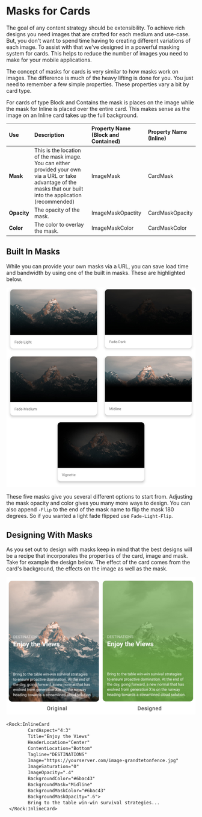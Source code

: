 # Masks for Cards

The goal of any content strategy should be extensibility. To achieve rich designs you need images that are crafted for each medium and use-case. But, you don't want to spend time having to creating different variations of each image. To assist with that we've designed in a powerful masking system for cards. This helps to reduce the number of images you need to make for your mobile applications.

The concept of masks for cards is very similar to how masks work on images. The difference is much of the heavy lifting is done for you. You just need to remember a few simple properties. These properties vary a bit by card type. 

For cards of type Block and Contains the mask is places on the image while the mask for Inline is placed over the entire card. This makes sense as the image on an Inline card takes up the full background.

| Use | Description | Property Name \(Block and Contained\) | Property Name \(Inline\) |
| :--- | :--- | :--- | :--- |
| **Mask** | This is the location of the mask image. You can either provided your own via a URL or take advantage of the masks that our built into the application \(recommended\) | ImageMask | CardMask |
| **Opacity** | The opacity of the mask. | ImageMaskOpactity | CardMaskOpacity |
| **Color** | The color to overlay the mask. | ImageMaskColor | CardMaskColor |

## Built In Masks

While you can provide your own masks via a URL, you can save load time and bandwidth by using one of the built in masks. These are highlighted below.

![](../../.gitbook/assets/card-masks.jpg)

These five masks give you several different options to start from. Adjusting the mask opacity and color gives you many more ways to design. You can also append `-Flip` to the end of the mask name to flip the mask 180 degrees. So if you wanted a light fade flipped use `Fade-Light-Flip`.

## Designing With Masks

As you set out to design with masks keep in mind that the best designs will be a recipe that incorporates the properties of the card, image and mask. Take for example the design below. The effect of the card comes from the card's background, the effects on the image as well as the mask.

![](../../.gitbook/assets/designed.jpg)

```text
<Rock:InlineCard 
        CardAspect="4:3"
        Title="Enjoy the Views"
        HeaderLocation="Center"
        ContentLocation="Bottom"
        Tagline="DESTINATIONS"
        Image="https://yourserver.com/image-grandtetonfence.jpg"
        ImageSaturation="0"
        ImageOpacity=".4"
        BackgroundColor="#6bac43"
        BackgroundMask="Midline"
        BackgroundMaskColor="#6bac43"
        BackgroundMaskOpacity=".6">
        Bring to the table win-win survival strategies... 
 </Rock:InlineCard>
```

